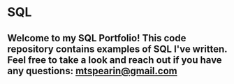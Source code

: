 # SQL

## Welcome to my SQL Portfolio! This code repository contains examples of SQL I've written. Feel free to take a look and reach out if you have any questions: mtspearin@gmail.com

